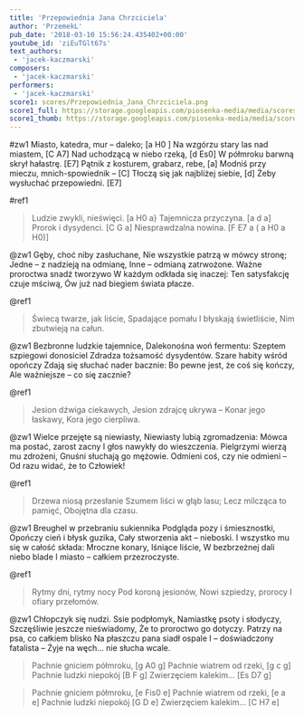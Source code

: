 ```yaml
---
title: 'Przepowiednia Jana Chrzciciela'
author: 'PrzemekL'
pub_date: '2018-03-10 15:56:24.435402+00:00'
youtube_id: 'ziEuTGlt67s'
text_authors:
 - 'jacek-kaczmarski'
composers:
 - 'jacek-kaczmarski'
performers:
 - 'jacek-kaczmarski'
score1: scores/Przepowiednia_Jana_Chrzciciela.png
score1_full: https://storage.googleapis.com/piosenka-media/media/scores/Przepowiednia_Jana_Chrzciciela.png
score1_thumb: https://storage.googleapis.com/piosenka-media/media/scores/Przepowiednia_Jana_Chrzciciela.png.180x0_q85_upscale.jpg
---
```


#zw1
Miasto, katedra, mur – daleko; [a H0 ]
Na wzgórzu stary las nad miastem, [C A7]
Nad uchodzącą w niebo rzeką, [d Es0]
W półmroku barwną skrył hałastrę. [E7]
Pątnik z kosturem, grabarz, rebe, [a]
Modniś przy mieczu, mnich-spowiednik – [C]
Tłoczą się jak najbliżej siebie, [d]
Żeby wysłuchać przepowiedni. [E7]

#ref1
>Ludzie zwykli, nieświęci. [a H0 a}
>Tajemnicza przyczyna. [a d a]
>Prorok i dysydenci. [C G a]
>Niesprawdzalna nowina. [F E7 a ( a H0 a H0)] 

@zw1
Gęby, choć niby zasłuchane,
Nie wszystkie patrzą w mówcy stronę;
Jedne – z nadzieją na odmianę,
Inne – odmianą zatrwożone.
Ważne proroctwa snadź tworzywo
W każdym odkłada się inaczej:
Ten satysfakcję czuje mściwą,
Ów już nad biegiem świata płacze.

@ref1
>Świecą twarze, jak liście,
>Spadające pomału
>I błyskają świetliście,
>Nim zbutwieją na całun.

@zw1
Bezbronne ludzkie tajemnice,
Dalekonośna woń fermentu:
Szeptem szpiegowi donosiciel
Zdradza tożsamość dysydentów.
Szare habity wśród opończy
Zdają się słuchać nader bacznie:
Bo pewne jest, że coś się kończy,
Ale ważniejsze – co się zacznie?

@ref1
>Jesion dźwiga ciekawych,
>Jesion zdrajcę ukrywa –
>Konar jego łaskawy,
>Kora jego cierpliwa.

@zw1
Wielce przejęte są niewiasty,
Niewiasty lubią zgromadzenia:
Mówca ma postać, zarost zacny
I głos nawykły do wieszczenia.
Pielgrzymi wierzą mu zdrożeni,
Gnuśni słuchają go mężowie.
Odmieni coś, czy nie odmieni –
Od razu widać, że to Człowiek!

@ref1
>Drzewa niosą przesłanie
>Szumem liści w głąb lasu;
>Lecz milcząca to pamięć,
>Obojętna dla czasu.

@zw1
Breughel w przebraniu sukiennika
Podgląda pozy i śmiesznostki,
Opończy cień i błysk guzika,
Cały stworzenia akt – nieboski.
I wszystko mu się w całość składa:
Mroczne konary, lśniące liście,
W bezbrzeżnej dali niebo blade
I miasto – całkiem przezroczyste.

@ref1
>Rytmy dni, rytmy nocy
>Pod koroną jesionów,
>Nowi szpiedzy, prorocy
>I ofiary przełomów.

@zw1
Chłopczyk się nudzi. Ssie podpłomyk,
Namiastkę psoty i słodyczy,
Szczęśliwie jeszcze nieświadomy,
Że to proroctwo go dotyczy.
Patrzy na psa, co całkiem blisko
Na płaszczu pana siadł ospale
I – doświadczony fatalista –
Żyje na węch… nie słucha wcale.

>Pachnie gniciem półmroku, [g A0 g]
>Pachnie wiatrem od rzeki, [g c g]
>Pachnie ludzki niepokój [B F g]
>Zwierzęciem kalekim… [Es D7 g]

>Pachnie gniciem półmroku, [e Fis0 e]
>Pachnie wiatrem od rzeki, [e a e]
>Pachnie ludzki niepokój [G D e]
>Zwierzęciem kalekim… [C H7 e]